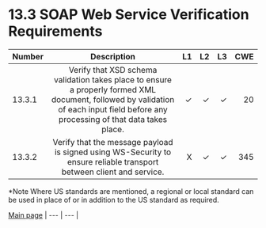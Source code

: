 # 13.3 SOAP Web Service Verification Requirements


| Number       | Description     | L1    		| L2         | L3 		   | CWE		|
| :------------- | :----------: | -----------: | -----------:|-----------:| -----------:|
| 13.3.1 | Verify that XSD schema validation takes place to ensure a properly formed XML document, followed by validation of each input field before any processing of that data takes place.| ✓   | ✓   | ✓   | 20 |
| 13.3.2 | Verify that the message payload is signed using WS-Security to ensure reliable transport between client and service.| X   | ✓   | ✓   | 345 |

*Note
Where US standards are mentioned, a regional or local standard can be used in place of or in addition to the US standard as required.

[Main page](../README.md) 
| --- | --- |
